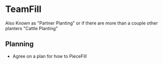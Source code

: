 # TeamFill

Also Known as "Partner Planting" or if there are more than a couple other planters "Cattle Planting"

## Planning

- Agree on a plan for how to PieceFill